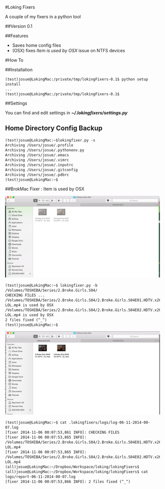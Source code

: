 #Loking Fixers

A couple of my fixers in a python tool

##Version 0.1

##Features

* Saves home config files
* (OSX) fixes *Item is used by OSX* issue on NTFS devices

#How To

##Installation

```shell
(test)josue@LokingMac:/private/tmp/lokingFixers-0.1$ python setup install
...
(test)josue@LokingMac:/private/tmp/lokingFixers-0.1$
```

##Settings

You can find and edit settings in ***~/.lokingfixers/settings.py***

## Home Directory Config Backup

```shell
(test)josue@LokingMac:~$lokingfixer.py -s
Archiving /Users/josue/.profile
Archiving /Users/josue/.pythonenv.py
Archiving /Users/josue/.emacs
Archiving /Users/josue/.vimrc
Archiving /Users/josue/.inputrc
Archiving /Users/josue/.gitconfig
Archiving /Users/josue/.pdbrc
(test)josue@LokingMac:~$
```

##BrokMac Fixer : Item is used by OSX

![Alt macBrok1](static/brokMac1.png)

```shell
(test)josue@LokingMac:~$ lokingfixer.py -b /Volumes/TOSHIBA/Series/2.Broke.Girls.S04/
CHECKING FILES ...
/Volumes/TOSHIBA/Series/2.Broke.Girls.S04/2.Broke.Girls.S04E01.HDTV.x264-LOL.mp4 is used by OSX
/Volumes/TOSHIBA/Series/2.Broke.Girls.S04/2.Broke.Girls.S04E02.HDTV.x264-LOL.mp4 is used by OSX
2 files fixed (^_^)
(test)josue@LokingMac:~$
```

![Alt macBrok2](static/brokMac2.png)

```shell
(test)josue@LokingMac:~$ cat .lokingfixers/logs/log-06-11-2014-00-07.log
[fixer 2014-11-06 00:07:53,861 INFO]: CHECKING FILES
[fixer 2014-11-06 00:07:53,865 INFO]: /Volumes/TOSHIBA/Series/2.Broke.Girls.S04/2.Broke.Girls.S04E01.HDTV.x264-LOL.mp4
[fixer 2014-11-06 00:07:53,865 INFO]: /Volumes/TOSHIBA/Series/2.Broke.Girls.S04/2.Broke.Girls.S04E02.HDTV.x264-LOL.mp4
(all)josue@LokingMac:~/Dropbox/Workspace/loking/lokingFixers$
(all)josue@LokingMac:~/Dropbox/Workspace/loking/lokingFixers$ cat logs/report-06-11-2014-00-07.log
[fixer 2014-11-06 00:07:53,866 INFO]: 2 files fixed (^_^)
```